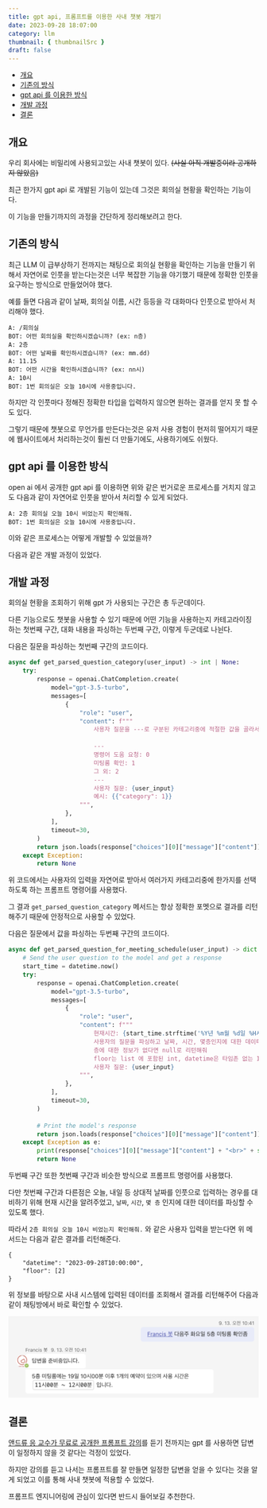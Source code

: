 ```yaml
---
title: gpt api, 프롬프트를 이용한 사내 챗봇 개발기
date: 2023-09-28 18:07:00
category: llm
thumbnail: { thumbnailSrc }
draft: false
---
```


- [개요](#개요)
- [기존의 방식](#기존의-방식)
- [gpt api 를 이용한 방식](#gpt-api-를-이용한-방식)
- [개발 과정](#개발-과정)
- [결론](#결론)


## 개요

우리 회사에는 비밀리에 사용되고있는 사내 챗봇이 있다. ~~(사실 아직 개발중이라 공개하지 않았음)~~

최근 한가지 gpt api 로 개발된 기능이 있는데 그것은 회의실 현황을 확인하는 기능이다.

이 기능을 만들기까지의 과정을 간단하게 정리해보려고 한다.

## 기존의 방식

최근 LLM 이 급부상하기 전까지는 채팅으로 회의실 현황을 확인하는 기능을 만들기 위해서 자연어로 인풋을 받는다는것은 너무 복잡한 기능을 야기했기 때문에 정확한 인풋을 요구하는 방식으로 만들었어야 했다.

예를 들면 다음과 같이 날짜, 회의실 이름, 시간 등등을 각 대화마다 인풋으로 받아서 처리해야 했다.
```
A: /회의실
BOT: 어떤 회의실을 확인하시겠습니까? (ex: n층)
A: 2층
BOT: 어떤 날짜를 확인하시겠습니까? (ex: mm.dd)
A: 11.15
BOT: 어떤 시간을 확인하시겠습니까? (ex: nn시)
A: 10시
BOT: 1번 회의실은 오늘 10시에 사용중입니다.
```

하지만 각 인풋마다 정해진 정확한 타입을 입력하지 않으면 원하는 결과를 얻지 못 할 수도 있다.

그렇기 때문에 챗봇으로 무언가를 만든다는것은 유저 사용 경험이 현저히 떨어지기 때문에 웹사이트에서 처리하는것이 훨씬 더 만들기에도, 사용하기에도 쉬웠다.

## gpt api 를 이용한 방식

open ai 에서 공개한 gpt api 를 이용하면 위와 같은 번거로운 프로세스를 거치지 않고도 다음과 같이 자연어로 인풋을 받아서 처리할 수 있게 되었다.

```
A: 2층 회의실 오늘 10시 비었는지 확인해줘.
BOT: 1번 회의실은 오늘 10시에 사용중입니다.
```

이와 같은 프로세스는 어떻게 개발할 수 있었을까?

다음과 같은 개발 과정이 있었다.

## 개발 과정

회의실 현황을 조회하기 위해 gpt 가 사용되는 구간은 총 두군데이다.

다른 기능으로도 챗봇을 사용할 수 있기 때문에 어떤 기능을 사용하는지 카테고라이징 하는 첫번째 구간, 대화 내용을 파싱하는 두번째 구간, 이렇게 두군데로 나뉜다.

다음은 질문을 파싱하는 첫번째 구간의 코드이다.

```py
async def get_parsed_question_category(user_input) -> int | None:
    try:
        response = openai.ChatCompletion.create(
            model="gpt-3.5-turbo",
            messages=[
                {
                    "role": "user",
                    "content": f"""
                        사용자 질문을 ---로 구분된 카테고리중에 적절한 값을 골라서 int 타입의 value와 "category" key 를 가진 JSON 타입으로 리턴해줘

                        ---
                        명령어 도움 요청: 0
                        미팅룸 확인: 1
                        그 외: 2
                        ---
                        사용자 질문: {user_input}
                        예시: {{"category": 1}}
                    """,
                },
            ],
            timeout=30,
        )
        return json.loads(response["choices"][0]["message"]["content"])["category"]
    except Exception:
        return None
```
위 코드에서는 사용자의 입력을 자연어로 받아서 여러가지 카테고리중에 한가지를 선택하도록 하는 프롬프트 명령어를 사용했다.

그 결과 `get_parsed_question_category` 메서드는 항상 정확한 포멧으로 결과를 리턴해주기 때문에 안정적으로 사용할 수 있었다.

다음은 질문에서 값을 파싱하는 두번째 구간의 코드이다.
```py
async def get_parsed_question_for_meeting_schedule(user_input) -> dict:
    # Send the user question to the model and get a response
    start_time = datetime.now()
    try:
        response = openai.ChatCompletion.create(
            model="gpt-3.5-turbo",
            messages=[
                {
                    "role": "user",
                    "content": f"""
                        현재시간: {start_time.strftime('%Y년 %m월 %d일 %H시')}
                        사용자의 질문을 파싱하고 날짜, 시간, 몇층인지에 대한 데이터를 'datetime', 'floor' 키를 가지는 JSON 타입으로 리턴해줘
                        층에 대한 정보가 없다면 null로 리턴해줘
                        floor는 list 에 포함된 int, datetime은 타임존 없는 ISO8601 포맷으로 리턴해줘
                        사용자 질문: {user_input}
                    """,
                },
            ],
            timeout=30,
        )

        # Print the model's response
        return json.loads(response["choices"][0]["message"]["content"])
    except Exception as e:
        print(response["choices"][0]["message"]["content"] + "<br>" + str(e))
        return None
```

두번째 구간 또한 첫번째 구간과 비슷한 방식으로 프롬프트 명령어를 사용했다.

다만 첫번째 구간과 다른점은 오늘, 내일 등 상대적 날짜를 인풋으로 입력하는 경우를 대비하기 위해 현재 시간을 알려주었고, `날짜`, `시간`, `몇 층` 인지에 대한 데이터를 파싱할 수 있도록 했다.

따라서 `2층 회의실 오늘 10시 비었는지 확인해줘.` 와 같은 사용자 입력을 받는다면 위 메서드는 다음과 같은 결과를 리턴해준다.
```
{
    "datetime": "2023-09-28T10:00:00",
    "floor": [2]
}
```

위 정보를 바탕으로 사내 시스템에 입력된 데이터를 조회해서 결과를 리턴해주어 다음과 같이 채팅방에서 바로 확인할 수 있었다.

![image](./images/internal-chatbot-development-using-gpt-api-1.png)

## 결론

[앤드류 응 교수가 무료로 공개한 프롬프트 강의](https://www.deeplearning.ai/short-courses/chatgpt-prompt-engineering-for-developers/)를 듣기 전까지는 gpt 를 사용하면 답변이 일정하지 않을 것 같다는 걱정이 있었다.

하지만 강의를 듣고 나서는 프롬프트를 잘 만들면 일정한 답변을 얻을 수 있다는 것을 알게 되었고 이를 통해 사내 챗봇에 적용할 수 있었다.

프롬프트 엔지니어링에 관심이 있다면 반드시 들어보길 추천한다.
